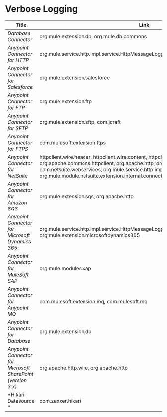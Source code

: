 # Verbose Logging

| Title      | Link |
| ----------- | ----------- |
|*Database Connector*|org.mule.extension.db, org.mule.db.commons|
|*Anypoint Connector for HTTP*|org.mule.service.http.impl.service.HttpMessageLogger|
|*Anypoint Connector for Salesforce*|org.mule.extension.salesforce|
|*Anypoint Connector for FTP*|org.mule.extension.ftp|
|*Anypoint Connector for SFTP*|org.mule.extension.sftp, com.jcraft|
|*Anypoint Connector for FTPS*|com.mulesoft.extension.ftps|
|*Anypoint Connector for NetSuite*|httpclient.wire.header, httpclient.wire.content, httpclient.wire, org.apache.commons.httpclient, org.apache.http, org.mule.module.netsuite, com.netsuite.webservices, org.mule.service.http.impl.service.HttpMessageLogger, org.mule.module.netsuite.extension.internal.connection.provider.soap.JavaWSDispatcher|
|*Anypoint Connector for Amazon SQS*|org.mule.extension.sqs, org.apache.http|
|*Anypoint Connector for Microsoft Dynamics 365*|org.mule.service.http.impl.service.HttpMessageLogger, org.apache.http, org.mule.extension.microsoftdynamics365|
|*Anypoint Connector for MuleSoft SAP*|org.mule.modules.sap|
|*Anypoint Connector for Anypoint MQ*|com.mulesoft.extension.mq, com.mulesoft.mq|
|*Anypoint Connector for Database*|org.mule.extension.db|
|*Anypoint Connector for Microsoft SharePoint (version 3.x)*|org.apache.http.wire, org.apache.http|
|*Hikari Datasource *|com.zaxxer.hikari|

